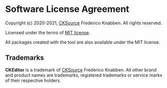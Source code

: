 Software License Agreement
==========================

Copyright (c) 2020-2021, [CKSource](http://cksource.com) Frederico Knabben. All rights reserved.

Licensed under the terms of [MIT license](https://opensource.org/licenses/MIT).

All packages created with the tool are also available under the MIT license.

Trademarks
----------

**CKEditor** is a trademark of [CKSource](http://cksource.com) Frederico Knabben. All other brand and product names are trademarks, registered trademarks or service marks of their respective holders.
